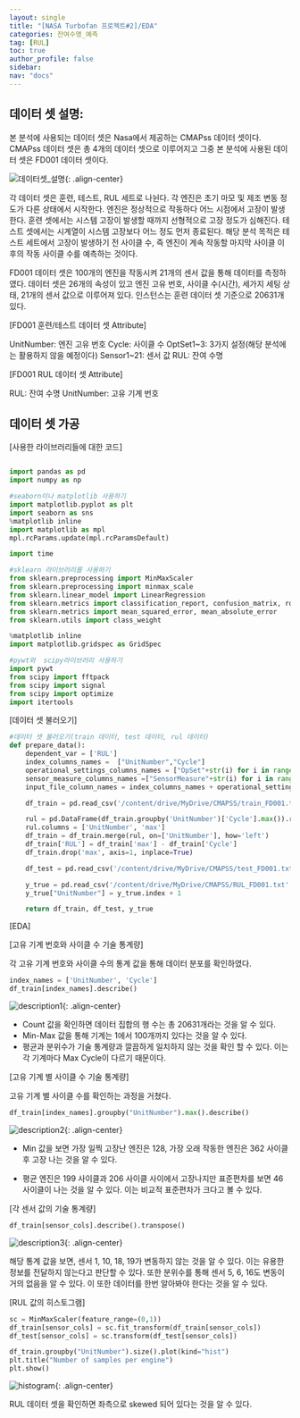 ```yaml
---
layout: single
title: "[NASA Turbofan 프로젝트#2]/EDA"
categories: 잔여수명_예측
tag: [RUL]
toc: true
author_profile: false
sidebar:
nav: "docs"
---
```


## 데이터 셋 설명:

본 분석에 사용되는 데이터 셋은 Nasa에서 제공하는 CMAPss 데이터 셋이다. CMAPss 데이터 셋은 총 4개의 데이터 셋으로 이루어지고 그중 본 분석에 사용된 데이터 셋은 FD001 데이터 셋이다.

![데이터셋_설명]({{site.url}}/images/2023-10-15-NasaTurbofan/데이터셋_설명.png){: .align-center}

각 데이터 셋은 훈련, 테스트, RUL 세트로 나뉜다. 각 엔진은 초기 마모 및 제조 변동 정도가 다른 상태에서 시작한다. 엔진은 정상적으로 작동하다 어느 시점에서 고장이 발생한다. 훈련 셋에서는 시스템 고장이 발생할 때까지 선형적으로 고장 정도가 심해진다. 테스트 셋에서는 시계열이 시스템 고장보다 어느 정도 먼저 종료된다. 해당 분석 목적은 테스트 세트에서 고장이 발생하기 전 사이클 수, 즉 엔진이 계속 작동할 마지막 사이클 이후의 작동 사이클 수를 예측하는 것이다.

FD001 데이터 셋은 100개의 엔진을 작동시켜 21개의 센서 값을 통해 데이터를 측정하였다. 데이터 셋은 26개의 속성이 있고 엔진 고유 번호, 사이클 수(시간), 세가지 세팅 상태, 21개의 센서 값으로 이루어져 있다. 인스턴스는 훈련 데이터 셋 기준으로 20631개 있다.

[FD001 훈련/테스트 데이터 셋 Attribute]

UnitNumber: 엔진 고유 번호
Cycle: 사이클 수
OptSet1~3: 3가지 설정(해당 분석에는 활용하지 않을 예정이다)
Sensor1~21: 센서 값
RUL: 잔여 수명

[FD001 RUL 데이터 셋 Attribute]

RUL: 잔여 수명
UnitNumber: 고유 기계 번호

## 데이터 셋 가공

[사용한 라이브러리들에 대한 코드]

```Python

import pandas as pd
import numpy as np

#seaborn이나 matplotlib 사용하기
import matplotlib.pyplot as plt
import seaborn as sns
%matplotlib inline
import matplotlib as mpl
mpl.rcParams.update(mpl.rcParamsDefault)

import time

#sklearn 라이브러리를 사용하기
from sklearn.preprocessing import MinMaxScaler
from sklearn.preprocessing import minmax_scale
from sklearn.linear_model import LinearRegression
from sklearn.metrics import classification_report, confusion_matrix, roc_curve
from sklearn.metrics import mean_squared_error, mean_absolute_error
from sklearn.utils import class_weight

%matplotlib inline
import matplotlib.gridspec as GridSpec

#pywt와  scipy라이브러리 사용하기
import pywt
from scipy import fftpack
from scipy import signal
from scipy import optimize
import itertools

```

[데이터 셋 불러오기]

```Python
#데이터 셋 불러오기(train 데이터, test 데이터, rul 데이터)
def prepare_data():
    dependent_var = ['RUL']
    index_columns_names =  ["UnitNumber","Cycle"]
    operational_settings_columns_names = ["OpSet"+str(i) for i in range(1,4)]
    sensor_measure_columns_names =["SensorMeasure"+str(i) for i in range(1,22)]
    input_file_column_names = index_columns_names + operational_settings_columns_names + sensor_measure_columns_names

    df_train = pd.read_csv('/content/drive/MyDrive/CMAPSS/train_FD001.txt',delim_whitespace=True,names=input_file_column_names)

    rul = pd.DataFrame(df_train.groupby('UnitNumber')['Cycle'].max()).reset_index()
    rul.columns = ['UnitNumber', 'max']
    df_train = df_train.merge(rul, on=['UnitNumber'], how='left')
    df_train['RUL'] = df_train['max'] - df_train['Cycle']
    df_train.drop('max', axis=1, inplace=True)

    df_test = pd.read_csv('/content/drive/MyDrive/CMAPSS/test_FD001.txt', delim_whitespace=True, names=input_file_column_names)

    y_true = pd.read_csv('/content/drive/MyDrive/CMAPSS/RUL_FD001.txt', delim_whitespace=True,names=["RUL"])
    y_true["UnitNumber"] = y_true.index + 1

    return df_train, df_test, y_true
```

[EDA]

[고유 기계 번호와 사이클 수 기술 통계량]

각 고유 기계 번호와 사이클 수의 통계 값을 통해 데이터 분포를 확인하였다.

```Python
index_names = ['UnitNumber', 'Cycle']
df_train[index_names].describe()
```

![description1]({{site.url}}/images/2023-10-15-NasaTurbofan/eda_decription.png){: .align-center}

- Count 값을 확인하면 데이터 집합의 행 수는 총 20631개라는 것을 알 수 있다.
- Min-Max 값을 통해 기계는 1에서 100개까지 있다는 것을 알 수 있다.
- 평균과 분위수가 기술 통계량과 깔끔하게 일치하지 않는 것을 확인 할 수 있다. 이는 각 기계마다 Max Cycle이 다르기 때문이다.

[고유 기계 별 사이클 수 기술 통계량]

고유 기계 별 사이클 수를 확인하는 과정을 거쳤다.

```Python
df_train[index_names].groupby("UnitNumber").max().describe()
```

![description2]({{site.url}}/images/2023-10-15-NasaTurbofan/eda_decription1.png){: .align-center}

- Min 값을 보면 가장 일찍 고장난 엔진은 128, 가장 오래 작동한 엔진은 362 사이클 후 고장 나는 것을 알 수 있다.

- 평균 엔진은 199 사이클과 206 사이클 사이에서 고장나지만 표준편차를 보면 46 사이클이 나는 것을 알 수 있다. 이는 비교적 표준편차가 크다고 볼 수 있다.

[각 센서 값의 기술 통계량]

```python
df_train[sensor_cols].describe().transpose()
```

![description3]({{site.url}}/images/2023-10-15-NasaTurbofan/eda_decription3.png){: .align-center}

해당 통계 값을 보면, 센서 1, 10, 18, 19가 변동하지 않는 것을 알 수 있다. 이는 유용한 정보를 전달하지 않는다고 판단할 수 있다. 또한 분위수를 통해 센서 5, 6, 16도 변동이 거의 없음을 알 수 있다. 이 또한 데이터를 한번 알아봐야 한다는 것을 알 수 있다.

[RUL 값의 히스토그램]

```Python
sc = MinMaxScaler(feature_range=(0,1))
df_train[sensor_cols] = sc.fit_transform(df_train[sensor_cols])
df_test[sensor_cols] = sc.transform(df_test[sensor_cols])
```

```Python
df_train.groupby("UnitNumber").size().plot(kind="hist")
plt.title("Number of samples per engine")
plt.show()
```

![histogram]({{site.url}}/images/2023-10-15-NasaTurbofan/histogram.png){: .align-center}

RUL 데이터 셋을 확인하면 좌측으로 skewed 되어 있다는 것을 알 수 있다.
